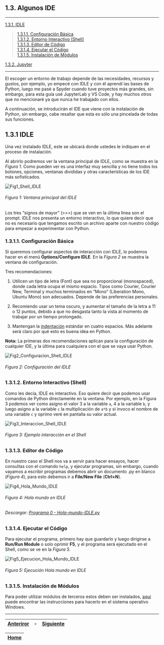 ## **1.3. Algunos IDE** <a id='1.3_Algunos-IDE'></a>

---
[1.3.1. IDLE](#1.3.1_IDLE)
>[1.3.1.1. Configuración Básica](#1.3.1.1_Configuracion-Basica)  
[1.3.1.2. Entorno Interactivo (Shell)](#1.3.1.2_Entorno-Interactivo)  
[1.3.1.3. Editor de Código](#1.3.1.3_Editor-de-Codigo)  
[1.3.1.4. Ejecutar el Código](#1.3.1.4_Ejecutar-el-Codigo)    
[1.3.1.5. Instalación de Módulos](#1.3.1.5_Instalacion-de-Modulos)   

[1.3.2. Jupyter](../1_3_2_JupyterLab/1_3_2_JupyterLab.ipynb#1.3.2_Jupyter) <!--(https://mybinder.org/Algunos-IDE/Spyder)--> 

---

El escoger un entorno de trabajo depende de las necesidades, recursos y gustos, por ejemplo, yo empecé con IDLE y con él aprendí las bases de Python, luego me pasé a Spyder cuando tuve proyectos más grandes, sin embargo, para esta guía usé JupyterLab y VS Code, y hay muchos otros que no mencionaré ya que nunca he trabajado con ellos.

A continuación, se introducirán el IDE que viene con la instalación de Python, sin embargo, cabe resaltar que esta es sólo una pincelada de todas sus funciones.

## 1.3.1 IDLE <a id='1.3.1_IDLE'></a>

Una vez instalado IDLE, este se ubicará donde ustedes le indiquen en el proceso de instalación. 

Al abrirlo podremos ver la ventana principal de IDLE, como se muestra en la *Figura 1*. Como pueden ver es una interfaz muy sencilla y no tiene todos los botones, opciones, ventanas divididas y otras características de los IDE más sofisticados.

![Fig1_Shell_IDLE](Fig1_Shell_IDLE.jpg "Figura 1: Ventana principal del IDLE")

###### *Figura 1: Ventana principal del IDLE*

Los tres “signos de mayor” (>>>) que se ven en la última línea son el prompt. IDLE nos presenta un entorno interactivo, lo que quiere decir que no es necesario que tengamos escrito un archivo aparte con nuestro código para empezar a experimentar con Python.

### 1.3.1.1. Configuración Básica <a id='1.3.1.1_Configuracion-Basica'></a>

Si queremos configurar aspectos de interacción con IDLE, lo podemos hacer en el menú **Options/Configure IDLE**. En la *Figura 2* se muestra la ventana de configuración. 

Tres recomendaciones:

1. Utilicen un tipo de letra (Font) que sea no proporcional (monospaced), donde cada letra ocupa el mismo espacio. Tipos como Courier, Courier New, Terminal y muchos terminados en “Mono” (Liberation Mono, Ubuntu Mono) son adecuados. Depende de las preferencias personales.

2. Recomiendo usar un tema oscuro, y aumentar el tamaño de la letra a 11 o 12 puntos, debido a que no desgasta tanto la vista al momento de trabajar por un tiempo prolongado.

3. Mantengan la [indentación](../../../3_Estructuras_Logicas/3_Estructuras_Logicas.ipynb#3.1.1.1_Indentacion "¿Por qué la identación en Python es muy importante?") estándar en cuatro espacios. Más adelante será claro por qué esto es buena idea en Python.

**Nota:** La primeras dos recomendaciones aplican para la configuración de cualquier IDE, y la última para cualquiera con el que se vaya usar Python.
    
![Fig2_Configuracion_Shell_IDLE](Fig2_Configuracion_Shell_IDLE.jpg "Figura 2: Configuración del IDLE")

###### *Figura 2: Configuración del IDLE*

### 1.3.1.2. Entorno Interactivo (Shell) <a id='1.3.1.2_Entorno-Interactivo'></a>

Como les decía, IDLE es interactivo. Eso quiere decir que podemos usar comandos de Python directamente en la ventana. Por ejemplo, en la Figura 3 podemos ver como asigno el valor 3 a la variable `a`, 4 a la variable `b`, y luego asigno a la variable `c` la multiplicación de `a*b` y si invoco el nombre de una variable `c` y oprimo <Enter> veré en pantalla su valor actual.

![Fig3_Interaccion_Shell_IDLE](Fig3_Interaccion_Shell_IDLE.gif)

###### *Figura 3: Ejemplo interacción en el Shell*

### 1.3.1.3. Editor de Código <a id='1.3.1.3_Editor-de-Codigo'></a>

En nuestro caso el Shell nos va a servir para hacer ensayos, hacer consultas con el comando `help`, y ejecutar programas, sin embargo, cuando vayamos a escribir programas debemos abrir un documento .py en blanco (*Figura 4*), para esto debemos ir a **File/New File** (**Ctrl+N**).
    
![Fig4_Hola_Mundo_IDLE](Fig4_Hola_Mundo_IDLE.jpg "Figura 4: Hola mundo en IDLE")

###### *Figura 4: Hola mundo en IDLE*  
###### Descargar: [Programa 0 - Hola-mundo-IDLE.py](http://localhost:8888/files/Documents/GitHub/Pequena-Guia-Python/1-Introduccion/1-3-1%20IDLE/Pgr-0_Hola-Mundo-IDLE.py?_xsrf=2%7Ccd28966d%7Cdfd2972442343649119a1aa2c6f9590a%7C1571969686)

### 1.3.1.4. Ejecutar el Código <a id='1.3.1.4_Ejecutar-el-Codigo'></a>

Para ejecutar el programa, primero hay que guardarlo y luego dirigirse a **Run/Run Module** o solo oprimir **F5**, y el programa será ejecutado en el Shell, como se ve en la *Figura 5*.

![Fig5_Ejecucion_Hola_Mundo_IDLE](Fig5_Ejecucion_Hola_Mundo_IDLE.jpg "Figura 5: Ejecución Hola mundo en IDLE")

###### *Figura 5: Ejecución Hola mundo en IDLE*

### 1.3.1.5. Instalación de Módulos <a id='1.3.1.5_Instalacion-de-Modulos'></a>

Para poder utilizar módulos de terceros estos deben ser instalados, [aquí](../../../9_Modulos/9_Modulos_y_Paquetes.ipynb#9_Modulos_y_Paquetes#9.4.1_Instalación-de-Paquetes) puede encontrar las instrucciones para hacerlo en el sistema operativo Windows.

-----

| [**Anteriror**](../../1_Introduccion.ipynb#1_Introduccion) <!--(https://mybinder.org/Introduccion)--> | - | [**Siguiente**](../1_3_2_JupyterLab/1_3_2_JupyterLab.ipynb#1.3.2_Jupyter) <!--(https://mybinder.org/Algunos-IDE/Spyder)--> |
| :--------: | :-------: | :--------: |

| [**Home**](../../../Home.ipynb#Home)<!--(https://mybinder.org/Home)--> |
| :--------: |
